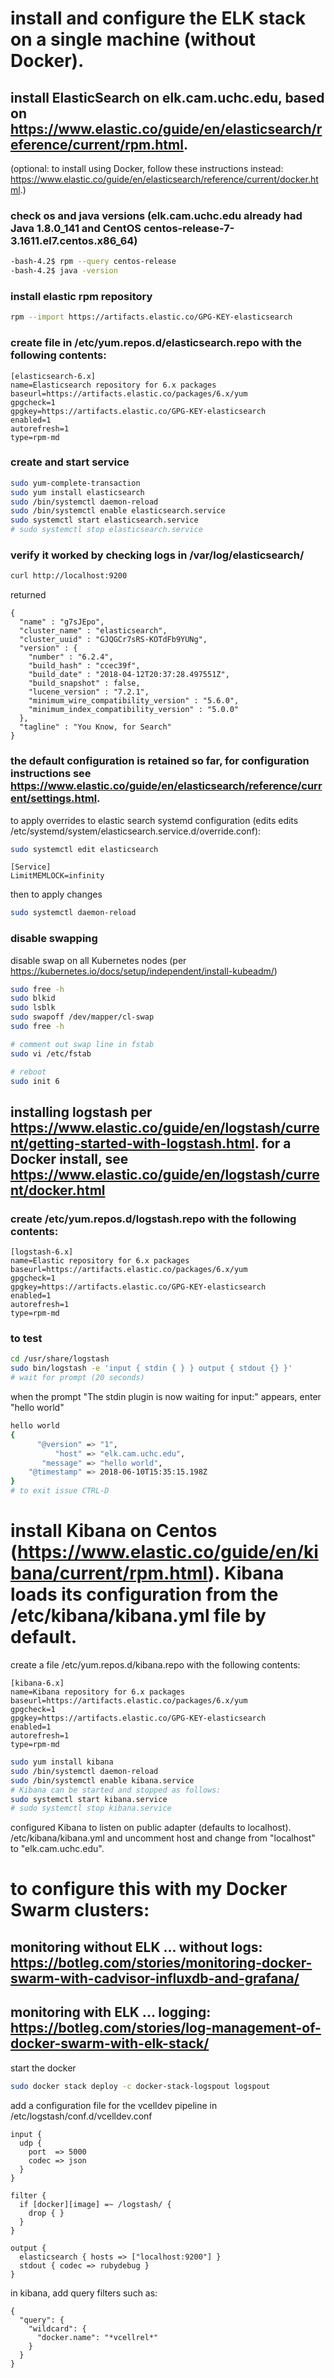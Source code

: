 # install and configure the ELK stack on a single machine (without Docker).

## install ElasticSearch on elk.cam.uchc.edu, based on https://www.elastic.co/guide/en/elasticsearch/reference/current/rpm.html.  
(optional: to install using Docker, follow these instructions instead: https://www.elastic.co/guide/en/elasticsearch/reference/current/docker.html.)  

### check os and java versions (elk.cam.uchc.edu already had Java 1.8.0_141 and CentOS centos-release-7-3.1611.el7.centos.x86_64)

```bash
-bash-4.2$ rpm --query centos-release
-bash-4.2$ java -version
```

### install elastic rpm repository

```bash
rpm --import https://artifacts.elastic.co/GPG-KEY-elasticsearch
```

### create file in /etc/yum.repos.d/elasticsearch.repo with the following contents:

```
[elasticsearch-6.x]
name=Elasticsearch repository for 6.x packages
baseurl=https://artifacts.elastic.co/packages/6.x/yum
gpgcheck=1
gpgkey=https://artifacts.elastic.co/GPG-KEY-elasticsearch
enabled=1
autorefresh=1
type=rpm-md
```

### create and start service

```bash
sudo yum-complete-transaction
sudo yum install elasticsearch
sudo /bin/systemctl daemon-reload
sudo /bin/systemctl enable elasticsearch.service
sudo systemctl start elasticsearch.service
# sudo systemctl stop elasticsearch.service
```

### verify it worked by checking logs in /var/log/elasticsearch/

```bash
curl http://localhost:9200
```

returned

```
{
  "name" : "g7sJEpo",
  "cluster_name" : "elasticsearch",
  "cluster_uuid" : "GJQGCr7sRS-KOTdFb9YUNg",
  "version" : {
    "number" : "6.2.4",
    "build_hash" : "ccec39f",
    "build_date" : "2018-04-12T20:37:28.497551Z",
    "build_snapshot" : false,
    "lucene_version" : "7.2.1",
    "minimum_wire_compatibility_version" : "5.6.0",
    "minimum_index_compatibility_version" : "5.0.0"
  },
  "tagline" : "You Know, for Search"
}
```

### the default configuration is retained so far, for configuration instructions see https://www.elastic.co/guide/en/elasticsearch/reference/current/settings.html.

to apply overrides to elastic search systemd configuration (edits edits /etc/systemd/system/elasticsearch.service.d/override.conf):

```bash
sudo systemctl edit elasticsearch
```

```
[Service]
LimitMEMLOCK=infinity
```

then to apply changes

```bash
sudo systemctl daemon-reload
```

### disable swapping

disable swap on all Kubernetes nodes (per https://kubernetes.io/docs/setup/independent/install-kubeadm/)

```bash
sudo free -h
sudo blkid
sudo lsblk
sudo swapoff /dev/mapper/cl-swap
sudo free -h

# comment out swap line in fstab
sudo vi /etc/fstab

# reboot
sudo init 6
```

## installing logstash per https://www.elastic.co/guide/en/logstash/current/getting-started-with-logstash.html.  for a Docker install, see https://www.elastic.co/guide/en/logstash/current/docker.html


### create /etc/yum.repos.d/logstash.repo with the following contents:

```
[logstash-6.x]
name=Elastic repository for 6.x packages
baseurl=https://artifacts.elastic.co/packages/6.x/yum
gpgcheck=1
gpgkey=https://artifacts.elastic.co/GPG-KEY-elasticsearch
enabled=1
autorefresh=1
type=rpm-md
```

### to test

```bash
cd /usr/share/logstash
sudo bin/logstash -e 'input { stdin { } } output { stdout {} }'
# wait for prompt (20 seconds)
```

when the prompt "The stdin plugin is now waiting for input:" appears, enter "hello world"

```bash
hello world
{
      "@version" => "1",
          "host" => "elk.cam.uchc.edu",
       "message" => "hello world",
    "@timestamp" => 2018-06-10T15:35:15.198Z
}
# to exit issue CTRL-D
```

# install Kibana on Centos (https://www.elastic.co/guide/en/kibana/current/rpm.html).  Kibana loads its configuration from the /etc/kibana/kibana.yml file by default.

create a file /etc/yum.repos.d/kibana.repo with the following contents:

```
[kibana-6.x]
name=Kibana repository for 6.x packages
baseurl=https://artifacts.elastic.co/packages/6.x/yum
gpgcheck=1
gpgkey=https://artifacts.elastic.co/GPG-KEY-elasticsearch
enabled=1
autorefresh=1
type=rpm-md
```

```bash
sudo yum install kibana
sudo /bin/systemctl daemon-reload
sudo /bin/systemctl enable kibana.service
# Kibana can be started and stopped as follows:
sudo systemctl start kibana.service
# sudo systemctl stop kibana.service
```

configured Kibana to listen on public adapter (defaults to localhost).  /etc/kibana/kibana.yml and uncomment host and change from "localhost" to "elk.cam.uchc.edu".


# to configure this with my Docker Swarm clusters:

## monitoring without ELK ... without logs:  https://botleg.com/stories/monitoring-docker-swarm-with-cadvisor-influxdb-and-grafana/

## monitoring with ELK ... logging: https://botleg.com/stories/log-management-of-docker-swarm-with-elk-stack/

start the docker

```bash
sudo docker stack deploy -c docker-stack-logspout logspout
```

add a configuration file for the vcelldev pipeline in /etc/logstash/conf.d/vcelldev.conf 

```
input {
  udp {
    port  => 5000
    codec => json
  }
}

filter {
  if [docker][image] =~ /logstash/ {
    drop { }
  }
}

output {
  elasticsearch { hosts => ["localhost:9200"] }
  stdout { codec => rubydebug }
}
```

in kibana, add query filters such as:

```
{
  "query": {
    "wildcard": {
      "docker.name": "*vcellrel*"
    }
  }
}
```


